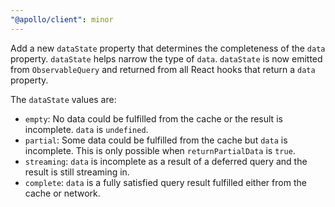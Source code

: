 ```yaml
---
"@apollo/client": minor
---
```



Add a new `dataState` property that determines the completeness of the `data` property. `dataState` helps narrow the type of `data`. `dataState` is now emitted from `ObservableQuery` and returned from all React hooks that return a `data` property.

The `dataState` values are:

- `empty`: No data could be fulfilled from the cache or the result is incomplete. `data` is `undefined`.
- `partial`: Some data could be fulfilled from the cache but `data` is incomplete. This is only possible when `returnPartialData` is `true`.
- `streaming`: `data` is incomplete as a result of a deferred query and the result is still streaming in.
- `complete`: `data` is a fully satisfied query result fulfilled either from the cache or network.
